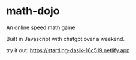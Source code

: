 # math-dojo
An online speed math game

Built in Javascript with chatgpt over a weekend.

try it out:
https://startling-dasik-16c519.netlify.app

